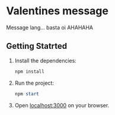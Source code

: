 # Valentines message

Message lang... basta oi AHAHAHA

## Getting Statrted

1. Install the dependencies:

    ```powershell
    npm install
    ```

2. Run the project:

    ```powershell
    npm start
    ```

3. Open [localhost:3000](http://localhost:3000) on your browser.
